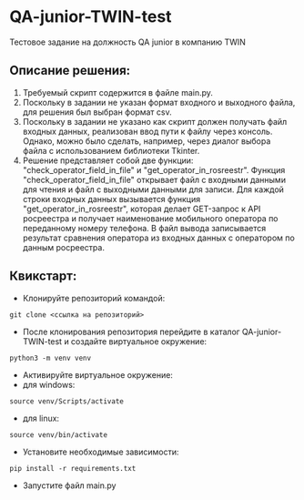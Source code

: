 # QA-junior-TWIN-test
Тестовое задание на должность QA junior в компанию TWIN

## Описание решения:
1. Требуемый скрипт содержится в файле main.py.
2. Поскольку в задании не указан формат входного и выходного файла, для решения был выбран формат csv.
3. Поскольку в задании не указано как скрипт должен получать файл входных данных, реализован ввод пути к файлу через консоль. Однако, можно было сделать, например, через диалог выбора файла с использованием библиотеки Tkinter.
4. Решение представляет собой две функции: "check_operator_field_in_file" и "get_operator_in_rosreestr". Функция "check_operator_field_in_file" открывает файл с входными данными для чтения и файл с выходными данными для записи. Для каждой строки входных данных вызывается функция "get_operator_in_rosreestr", которая делает GET-запрос к API росреестра и получает наименование мобильного оператора по переданному номеру телефона. В файл вывода записывается результат сравнения оператора из входных данных с оператором по данным росреестра.

## Квикстарт:
- Клонируйте репозиторий командой:
```
git clone <ссылка на репозиторий>
```
- После клонирования репозитория перейдите в каталог QA-junior-TWIN-test и создайте виртуальное окружение:
```
python3 -m venv venv
```
- Активируйте виртуальное окружение:
- для windows:
```
source venv/Scripts/activate
```
- для linux:
```
source venv/bin/activate
```
- Установите необходимые зависимости:
```
pip install -r requirements.txt
```
- Запустите файл main.py

